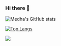 ### Hi there 👋


![Medha's GitHub stats](https://github-readme-stats.vercel.app/api?username=medhatiwari&count_private=true&show_icons=true&theme=dracula&&hide_border=true&include_all_commits=true)


[![Top Langs](https://github-readme-stats.vercel.app/api/top-langs/?username=medhatiwari&layout=compact&count_private=true&show_icons=true&theme=dracula&&hide_border=true)](https://github.com/medhatiwari/github-readme-stats)

![](https://komarev.com/ghpvc/?username=medhatiwari&color=dd6387&style=plastic)




<!--
**medhatiwari/medhatiwari** is a ✨ _special_ ✨ repository because its `README.md` (this file) appears on your GitHub profile.

Here are some ideas to get you started:


- 🔭 I’m currently working on ...
- 🌱 I’m currently learning ...
- 👯 I’m looking to collaborate on ...
- 🤔 I’m looking for help with ...
- 💬 Ask me about ...
- 📫 How to reach me: ...
- 😄 Pronouns: ...
- ⚡ Fun fact: ...
-->
